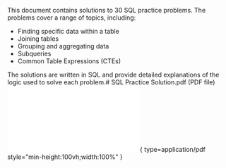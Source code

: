 This document contains solutions to 30 SQL practice problems. The problems cover a range of topics, including:
- Finding specific data within a table
- Joining tables
- Grouping and aggregating data
- Subqueries
- Common Table Expressions (CTEs)

The solutions are written in SQL and provide detailed explanations of the logic used to solve each problem.# SQL Practice Solution.pdf (PDF file)
![Alt text](<./SQL Practice Solution.pdf>){ type=application/pdf style="min-height:100vh;width:100%" }
